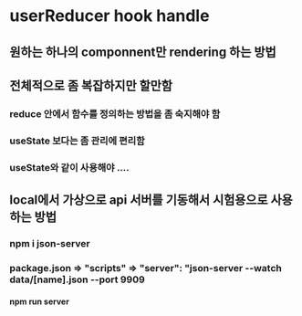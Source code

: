 # userReducer hook handle
## 원하는 하나의 componnent만 rendering 하는 방법
## 전체적으로 좀 복잡하지만 할만함
### reduce 안에서 함수를 정의하는 방법을 좀 숙지해야 함
### useState 보다는 좀 관리에 편리함
### useState와 같이 사용해야 ....
## local에서 가상으로 api 서버를 기동해서 시험용으로 사용하는 방법
### npm i json-server 
### package.json => "scripts" => "server": "json-server --watch data/[name].json --port 9909
#### npm run server
